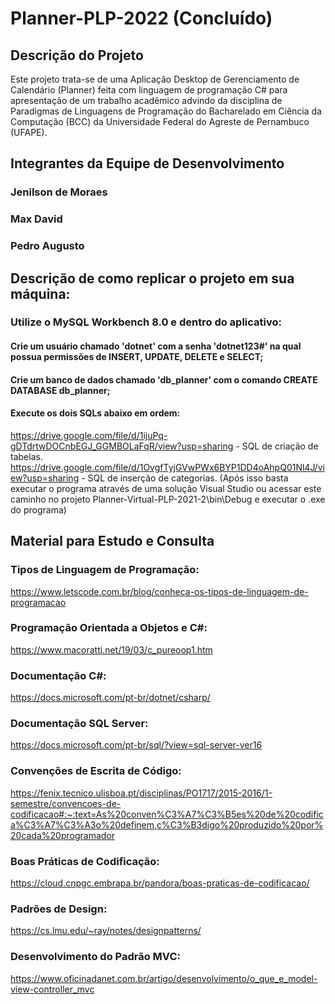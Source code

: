 # Planner-PLP-2022 (Concluído)

## Descrição do Projeto
Este projeto trata-se de uma Aplicação Desktop de Gerenciamento de Calendário (Planner) feita com linguagem de programação C# para apresentação de um trabalho acadêmico advindo da disciplina de Paradigmas de Linguagens de Programação do Bacharelado em Ciência da Computação (BCC) da Universidade Federal do Agreste de Pernambuco (UFAPE).

## Integrantes da Equipe de Desenvolvimento
### Jenilson de Moraes
### Max David
### Pedro Augusto

## Descrição de como replicar o projeto em sua máquina:
### Utilize o MySQL Workbench 8.0 e dentro do aplicativo:
#### Crie um usuário chamado 'dotnet' com a senha 'dotnet123#' na qual possua permissões de INSERT, UPDATE, DELETE e SELECT;
#### Crie um banco de dados chamado 'db_planner' com o comando CREATE DATABASE db_planner;
#### Execute os dois SQLs abaixo em ordem:
https://drive.google.com/file/d/1ijuPq-gDTdrtwDOCnbEGJ_GGMBOLaFqR/view?usp=sharing - SQL de criação de tabelas.
https://drive.google.com/file/d/1OvgfTyjGVwPWx6BYP1DD4oAhpQ01Nl4J/view?usp=sharing - SQL de inserção de categorias.
(Após isso basta executar o programa através de uma solução Visual Studio ou acessar este caminho no projeto Planner-Virtual-PLP-2021-2\bin\Debug e executar o .exe do programa)


## Material para Estudo e Consulta
### Tipos de Linguagem de Programação:
https://www.letscode.com.br/blog/conheca-os-tipos-de-linguagem-de-programacao

### Programação Orientada a Objetos e C#:
https://www.macoratti.net/19/03/c_pureoop1.htm

### Documentação C#:
https://docs.microsoft.com/pt-br/dotnet/csharp/

### Documentação SQL Server:
https://docs.microsoft.com/pt-br/sql/?view=sql-server-ver16

### Convenções de Escrita de Código:
https://fenix.tecnico.ulisboa.pt/disciplinas/PO1717/2015-2016/1-semestre/convencoes-de-codificacao#:~:text=As%20conven%C3%A7%C3%B5es%20de%20codifica%C3%A7%C3%A3o%20definem,c%C3%B3digo%20produzido%20por%20cada%20programador

### Boas Práticas de Codificação:
https://cloud.cnpgc.embrapa.br/pandora/boas-praticas-de-codificacao/

### Padrões de Design:
https://cs.lmu.edu/~ray/notes/designpatterns/

### Desenvolvimento do Padrão MVC:
https://www.oficinadanet.com.br/artigo/desenvolvimento/o_que_e_model-view-controller_mvc
